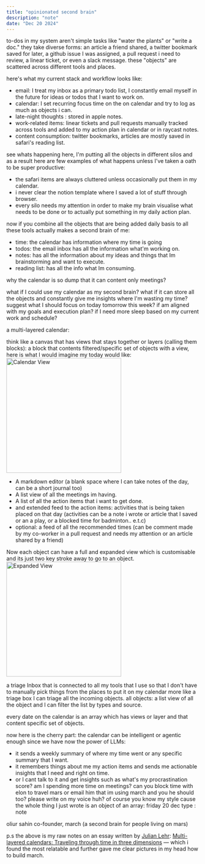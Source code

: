 ```yaml
---
title: "opinionated second brain"
description: "note"
date: "Dec 20 2024"
---
```


<span class="text-525252">
to-dos in my system aren't simple tasks like "water the plants" or "write a doc." they take diverse forms: an article a friend shared, a twitter bookmark saved for later, a github issue I was assigned, a pull request i need to review, a linear ticket, or even a slack message. these "objects" are scattered across different tools and places.

here's what my current stack and workflow looks like:
- email: I treat my inbox as a primary todo list, I constantly email myself in the future for ideas or todos that I want to work on.
- calendar: I set recurring focus time on the on calendar and try to log as much as  objects i can.
- late-night thoughts : stored in apple notes.
- work-related items: linear tickets and pull requests manually tracked across tools and added to my action plan in calendar or in raycast notes.
- content consumption: twitter bookmarks, articles are mostly saved in safari's reading list.
  
see whats happening here, I'm putting all the objects in different silos and as a result here are few examples of  what happens unless I've taken a oath to be super productive:
- the safari items are always cluttered unless occasionally put them in my calendar.
- i never clear the notion template where I saved a lot of stuff through browser.
- every silo needs my attention in order to make my brain visualise what needs to be done or to actually put something in my daily action plan.

now if you combine all the objects that are being added daily basis to all these tools actually makes a second brain of me:
- time: the calendar has information where my time is going
- todos: the email inbox has all the information what'm working on.
- notes: has all the information about my ideas and things that Im brainstorming and want to execute.
- reading list: has all the info what Im consuming.

why the calendar is so dump that it can content only meetings?

what if I could use my calendar as my second brain? what if it can store all the objects and constantly give me insights where I'm wasting my time? suggest what I should focus on today tomorrow this week? if am aligned with my goals and execution plan? if I need more sleep based on my current work and schedule?

a multi-layered calendar:

think like a canvas that has views that stays together or layers (calling them blocks):
a block that contents filtered/specific set of objects with a view, here is what I would imagine my today would like:
<img src="https://github.com/user-attachments/assets/e108e544-db23-4f2f-84dd-8ea35c6c044c" alt="Calendar View" style="height: 300px; width: auto;" />

- A markdown editor (a blank space where I can take notes of the day, can be a short journal too)
- A list view of all the meetings im having.
- A list of all the action items that i want to get done.
- and extended feed to the action items: activities that is being taken placed on that day (activities can be a note i wrote or article that I saved or an a play, or a blocked time for badminton.. e.t.c)
- optional: a feed of all the recommended times (can be comment made by my co-worker in a pull request and needs my attention or an article shared by a friend)

Now each object can have a full and expanded view which is customisable and its just two key stroke away to go to an object.
<img src="https://github.com/user-attachments/assets/1a981254-11e8-449c-8828-6994404ee8c5" alt="Expanded View" style="height: 300px; width: auto;" />

a triage Inbox that is connected to all my tools that I use so that I don't have to manually pick things from the places to put it on my calendar more like a triage box I can triage all the incoming objects.
all objects: a list view of all the object and I can filter the list by types and source.

every date on the calendar is an array which has views or layer and that content specific set of objects.

now here is the cherry part: 
the calendar can be intelligent or agentic enough since we have now the power of LLMs:
- it sends a weekly summary of where my time went or any specific summary that I want.
- it remembers things about me my action items and sends me actionable insights that I need and right on time.
- or I cant talk to it and get insights such as what's my procrastination score? am I spending more time on meetings? can you block time with elon to travel mars or email him that im using march and you he should too? please write on my voice huh? of course you know my style cause the whole thing I just wrote is an object of an array: friday 20 dec type : note

oliur sahin
co-founder, march (a second brain for people living on mars)

p.s the above is my raw notes on an essay written by <a href="https://x.com/julianlehr/" class="text-525252">Julian Lehr</a>: 
<a href="https://julian.digital/2023/07/06/multi-layered-calendars/" class="text-525252">Multi-layered calendars: Traveling through time in three dimensions</a> — which i found the most relatable and further gave me clear pictures in my head how to build march.
</span> 